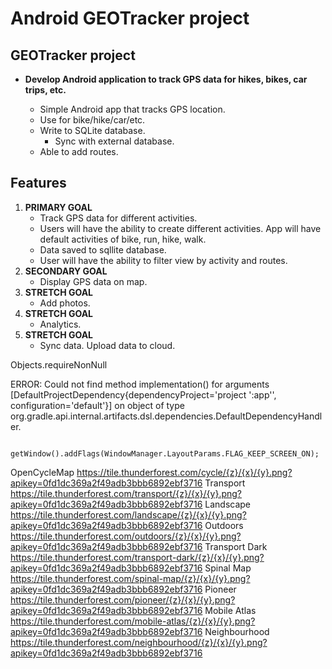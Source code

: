 # Android GEOTracker project

## GEOTracker project

- **Develop Android application to track GPS data for hikes, bikes, car trips, etc.**  <br />

	- Simple Android app that tracks GPS location.
	- Use for bike/hike/car/etc.
	- Write to SQLite database.
		- Sync with external database.
    - Able to add routes.

## Features
1. **PRIMARY GOAL**
    - Track GPS data for different activities.  
    - Users will have the ability to create different activities.  App will have default activities of bike, run, hike, walk.
    - Data saved to sqllite database.
    - User will have the ability to filter view by activity and routes.
2. **SECONDARY GOAL** 
    - Display GPS data on map.
3. **STRETCH GOAL** 
    - Add photos.   
4. **STRETCH GOAL** 
    - Analytics. 
5. **STRETCH GOAL** 
    - Sync data.  Upload data to cloud.

    
    
Objects.requireNonNull    
    
 ERROR: Could not find method implementation() for arguments [DefaultProjectDependency{dependencyProject='project ':app'', configuration='default'}] on object of type org.gradle.api.internal.artifacts.dsl.dependencies.DefaultDependencyHandler.

             getWindow().addFlags(WindowManager.LayoutParams.FLAG_KEEP_SCREEN_ON);  
    
    
 
OpenCycleMap
    https://tile.thunderforest.com/cycle/{z}/{x}/{y}.png?apikey=0fd1dc369a2f49adb3bbb6892ebf3716 
Transport
    https://tile.thunderforest.com/transport/{z}/{x}/{y}.png?apikey=0fd1dc369a2f49adb3bbb6892ebf3716 
Landscape
    https://tile.thunderforest.com/landscape/{z}/{x}/{y}.png?apikey=0fd1dc369a2f49adb3bbb6892ebf3716 
Outdoors
    https://tile.thunderforest.com/outdoors/{z}/{x}/{y}.png?apikey=0fd1dc369a2f49adb3bbb6892ebf3716 
Transport Dark
    https://tile.thunderforest.com/transport-dark/{z}/{x}/{y}.png?apikey=0fd1dc369a2f49adb3bbb6892ebf3716 
Spinal Map
    https://tile.thunderforest.com/spinal-map/{z}/{x}/{y}.png?apikey=0fd1dc369a2f49adb3bbb6892ebf3716 
Pioneer
    https://tile.thunderforest.com/pioneer/{z}/{x}/{y}.png?apikey=0fd1dc369a2f49adb3bbb6892ebf3716 
Mobile Atlas
    https://tile.thunderforest.com/mobile-atlas/{z}/{x}/{y}.png?apikey=0fd1dc369a2f49adb3bbb6892ebf3716 
Neighbourhood
    https://tile.thunderforest.com/neighbourhood/{z}/{x}/{y}.png?apikey=0fd1dc369a2f49adb3bbb6892ebf3716    
    
    
    
    
